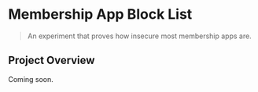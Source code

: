 Membership App Block List
=======
> An experiment that proves how insecure most membership apps are.



## Project Overview
Coming soon.